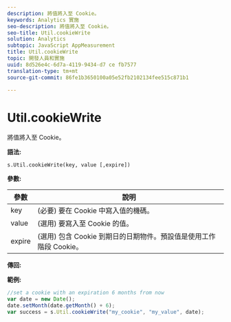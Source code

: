 ```yaml
---
description: 將值將入至 Cookie。
keywords: Analytics 實施
seo-description: 將值將入至 Cookie。
seo-title: Util.cookieWrite
solution: Analytics
subtopic: JavaScript AppMeasurement
title: Util.cookieWrite
topic: 開發人員和實施
uuid: 8d526e4c-6d7a-4119-9434-d7 ce fb7577
translation-type: tm+mt
source-git-commit: 86fe1b3650100a05e52fb2102134fee515c871b1

---
```



# Util.cookieWrite

將值將入至 Cookie。

**語法:**

```
s.Util.cookieWrite(key, value [,expire])
```

**參數:**

| 參數 | 說明 |
|---|---|
| key | (必要) 要在 Cookie 中寫入值的機碼。 |
| value | (選用) 要寫入至 Cookie 的值。 |
| expire | (選用) 包含 Cookie 到期日的日期物件。預設值是使用工作階段 Cookie。 |

**傳回:**

**範例:**

```js
//set a cookie with an expiration 6 months from now 
var date = new Date(); 
date.setMonth(date.getMonth() + 6); 
var success = s.Util.cookieWrite("my_cookie", "my_value", date);
```

